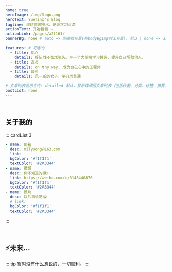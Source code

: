```yaml
---
home: true
heroImage: /img/logo.png
heroText: YueTing's Blog
tagline: 深耕前端技术、记录学习点滴
actionText: 开始看看 →
actionLink: /pages/a2f161/
bannerBg: none # auto => 网格纹背景(有bodyBgImg时无背景)，默认 | none => 无 | '大图地址' | background: 自定义背景样式       提示：如发现文本颜色不适应你的背景时可以到palette.styl修改$bannerTextColor变量

features: # 可选的
  - title: 初心
    details: 好记性不如烂笔头，写一个大前端学习博客，提升自己帮助他人。
  - title: 追求
    details: on thy way, 成为自己心中的工程师
  - title: 其他
    details: 风一般的女子，平凡而普通

# 文章列表显示方式: detailed 默认，显示详细版文章列表（包括作者、分类、标签、摘要、分页等）| simple => 显示简约版文章列表（仅标题和日期）| none 不显示文章列表
postList: none
---
```

<!-- <p align="center">
  <a class="become-sponsor" href="/pages/1b12ed/">支持这个项目</a>
</p> -->

<style>
.become-sponsor {
  padding: 8px 20px;
  display: inline-block;
  color: #11a8cd;
  border-radius: 30px;
  box-sizing: border-box;
  border: 1px solid #11a8cd;
}
</style>

<br/>
<!-- start\dowmn小图标 -->
<!-- <p align="center">
  <a href="https://www.npmjs.com/package/vuepress-theme-vdoing" target="_blank"><img src="https://img.shields.io/npm/v/vuepress-theme-vdoing" alt="npm" class="no-zoom"></a>
  <a href="https://www.npmjs.com/package/vuepress-theme-vdoing" target="_blank"><img src="https://img.shields.io/npm/dt/vuepress-theme-vdoing" alt="npm" class="no-zoom"></a>
  <a href="https://github.com/xugaoyi/vuepress-theme-vdoing" target="_blank"><img src='https://img.shields.io/github/stars/xugaoyi/vuepress-theme-vdoing' alt='GitHub stars' class="no-zoom"></a>
  <a href="https://github.com/xugaoyi/vuepress-theme-vdoing" target="_blank"><img src='https://img.shields.io/github/forks/xugaoyi/vuepress-theme-vdoing' alt='GitHub forks' class="no-zoom"></a>
</p> -->

## 关于我的
::: cardList 3
```yaml
- name: 邮箱
  desc: milysong@163.com
  link: 
  bgColor: '#f1f1f1'
  textColor: '#2A3344'
- name: 微博
  desc: 你不知道的我⬇️
  link: https://weibo.com/u/3148440870
  bgColor: '#f1f1f1'
  textColor: '#2A3344'
- name: 照片
  desc: 以后再说吧😁
  # link: 
  bgColor: '#f1f1f1'
  textColor: '#2A3344'
```
:::

<br/>

<!-- ## 🎉上新推荐
* `v1.12.x`
  - 新增配置项`pageStyle`，用于切换页面的风格样式，可选`卡片`、 `线条`风格。[详情](/pages/a20ce8/#pagestyle)
  - 新增配置项`bodyBgImgInterval`，用于在设置了多张背景大图时修改大图切换的时间间隔。[详情](/pages/a20ce8/#bodybgimginterval)
  - 新增配置项`defaultMode`，用于修改默认外观模式(v1.12.3)。[详情](/pages/a20ce8/#defaultmode)
* `v1.11.x`：新增配置项`extendFrontmatter`，用于扩展自动生成front matter。[详情](/pages/a20ce8/#extendfrontmatter)

更多上新请查阅：[**更新日志**](https://github.com/xugaoyi/vuepress-theme-vdoing/releases)

<br/> -->

## ⚡️未来...

::: tip
暂时没有什么想说的，一切顺利。
:::

<br/>

